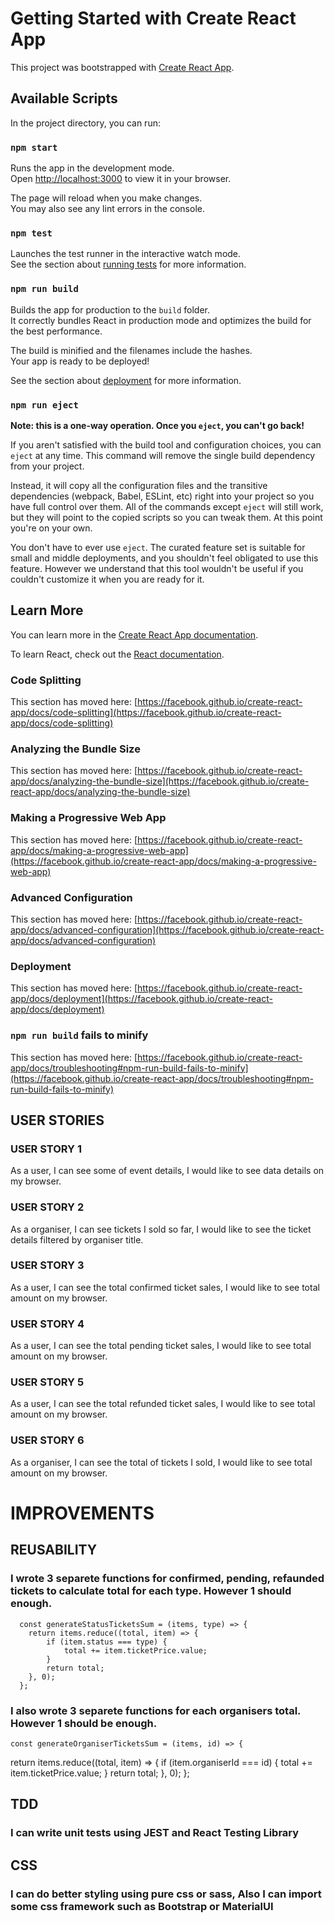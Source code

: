 # Getting Started with Create React App

This project was bootstrapped with [Create React App](https://github.com/facebook/create-react-app).

## Available Scripts

In the project directory, you can run:

### `npm start`

Runs the app in the development mode.\
Open [http://localhost:3000](http://localhost:3000) to view it in your browser.

The page will reload when you make changes.\
You may also see any lint errors in the console.

### `npm test`

Launches the test runner in the interactive watch mode.\
See the section about [running tests](https://facebook.github.io/create-react-app/docs/running-tests) for more information.

### `npm run build`

Builds the app for production to the `build` folder.\
It correctly bundles React in production mode and optimizes the build for the best performance.

The build is minified and the filenames include the hashes.\
Your app is ready to be deployed!

See the section about [deployment](https://facebook.github.io/create-react-app/docs/deployment) for more information.

### `npm run eject`

**Note: this is a one-way operation. Once you `eject`, you can't go back!**

If you aren't satisfied with the build tool and configuration choices, you can `eject` at any time. This command will remove the single build dependency from your project.

Instead, it will copy all the configuration files and the transitive dependencies (webpack, Babel, ESLint, etc) right into your project so you have full control over them. All of the commands except `eject` will still work, but they will point to the copied scripts so you can tweak them. At this point you're on your own.

You don't have to ever use `eject`. The curated feature set is suitable for small and middle deployments, and you shouldn't feel obligated to use this feature. However we understand that this tool wouldn't be useful if you couldn't customize it when you are ready for it.

## Learn More

You can learn more in the [Create React App documentation](https://facebook.github.io/create-react-app/docs/getting-started).

To learn React, check out the [React documentation](https://reactjs.org/).

### Code Splitting

This section has moved here: [https://facebook.github.io/create-react-app/docs/code-splitting](https://facebook.github.io/create-react-app/docs/code-splitting)

### Analyzing the Bundle Size

This section has moved here: [https://facebook.github.io/create-react-app/docs/analyzing-the-bundle-size](https://facebook.github.io/create-react-app/docs/analyzing-the-bundle-size)

### Making a Progressive Web App

This section has moved here: [https://facebook.github.io/create-react-app/docs/making-a-progressive-web-app](https://facebook.github.io/create-react-app/docs/making-a-progressive-web-app)

### Advanced Configuration

This section has moved here: [https://facebook.github.io/create-react-app/docs/advanced-configuration](https://facebook.github.io/create-react-app/docs/advanced-configuration)

### Deployment

This section has moved here: [https://facebook.github.io/create-react-app/docs/deployment](https://facebook.github.io/create-react-app/docs/deployment)

### `npm run build` fails to minify

This section has moved here: [https://facebook.github.io/create-react-app/docs/troubleshooting#npm-run-build-fails-to-minify](https://facebook.github.io/create-react-app/docs/troubleshooting#npm-run-build-fails-to-minify)

## USER STORIES

### USER STORY 1
As a user,
I can see some of event details,
I would like to see data details on my browser.

### USER STORY 2
As a organiser,
I can see tickets I sold so far,
I would like to see the ticket details filtered by organiser title.

### USER STORY 3
As a user,
I can see the total confirmed ticket sales,
I would like to see total amount  on my browser.

### USER STORY 4
As a user,
I can see the total pending ticket sales,
I would like to see total amount  on my browser.

### USER STORY 5
As a user,
I can see the total refunded ticket sales,
I would like to see total amount  on my browser.

### USER STORY 6
As a organiser,
I can see the total of tickets I sold,
I would like to see total amount  on my browser.




# IMPROVEMENTS

## REUSABILITY

### I wrote 3 separete functions for confirmed, pending, refaunded tickets to calculate total for each type. However 1 should enough.
      const generateStatusTicketsSum = (items, type) => {
        return items.reduce((total, item) => {
            if (item.status === type) {
                total += item.ticketPrice.value;
            }
            return total;
        }, 0);
      };

### I also wrote 3 separete functions for each organisers total. However 1 should be enough.
    const generateOrganiserTicketsSum = (items, id) => {
  return items.reduce((total, item) => {
    if (item.organiserId === id) {
      total += item.ticketPrice.value;
    }
    return total;
  }, 0);
};

## TDD
### I can write unit tests using JEST and React Testing Library

## CSS

### I can do better styling using pure css or sass, Also I can import some css framework such as Bootstrap or MaterialUI 